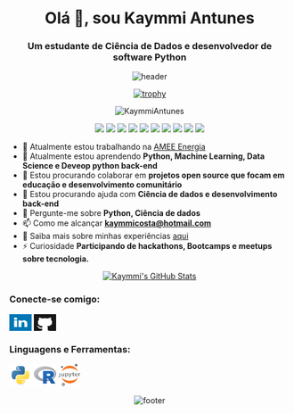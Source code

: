 <h1 align="center">Olá 👋, sou Kaymmi Antunes</h1>
<h3 align="center">Um estudante de Ciência de Dados e desenvolvedor de software Python</h3>

<p align="center">
  <img src="https://capsule-render.vercel.app/api?type=waving&color=C0C0C0&height=120&section=header" alt="header" />
</p>

<p align="center">
  <a href="https://github.com/ryo-ma/github-profile-trophy">
    <img src="https://github-profile-trophy.vercel.app/?username=KaymmiAntunes&margin-w=15&theme=onedark" alt="trophy" />
  </a>
</p>

<p align="center"> <img src="https://komarev.com/ghpvc/?username=KaymmiAntunes&label=Profile%20views&color=0e75b6&style=flat" alt="KaymmiAntunes" /> </p>

<p align="center">
  <img src="https://img.shields.io/badge/Kaggle-035a7d?style=for-the-badge&logo=kaggle&logoColor=white"/>
  <img src="https://img.shields.io/badge/flask-%23000.svg?style=for-the-badge&logo=flask&logoColor=white"/>
  <img src="https://img.shields.io/badge/mysql-4479A1.svg?style=for-the-badge&logo=mysql&logoColor=white"/>
  <img src="https://img.shields.io/badge/MariaDB-003545?style=for-the-badge&logo=mariadb&logoColor=white"/>
  <img src="https://img.shields.io/badge/postgres-%23316192.svg?style=for-the-badge&logo=postgresql&logoColor=white"/>
  <img src="https://img.shields.io/badge/django-%23092E20.svg?style=for-the-badge&logo=django&logoColor=white"/>
  <img src="https://img.shields.io/badge/FastAPI-005571?style=for-the-badge&logo=fastapi"/>
  <img src="https://img.shields.io/badge/Postman-FF6C37?style=for-the-badge&logo=postman&logoColor=white"/>
  <img src="https://img.shields.io/badge/Git-000?style=for-the-badge&logo=git&logoColor=E94D5F"/>
  <img src="https://img.shields.io/badge/GitHub-000?style=for-the-badge&logo=github&logoColor=30A3DC"/>
</p>

- 🔭 Atualmente estou trabalhando na [AMEE Energia](https://amee.com.br/)
- 🌱 Atualmente estou aprendendo **Python, Machine Learning, Data Science e Deveop python back-end**
- 👯 Estou procurando colaborar em **projetos open source que focam em educação e desenvolvimento comunitário**
- 🤝 Estou procurando ajuda com **Ciência de dados e desenvolvimento back-end**
- 💬 Pergunte-me sobre **Python, Ciência de dados**
- 📫 Como me alcançar **kaymmicosta@hotmail.com**
- 📄 Saiba mais sobre minhas experiências [aqui](https://br.linkedin.com/in/kaymmi-antunes-b383a240)
- ⚡ Curiosidade **Participando de hackathons, Bootcamps e meetups sobre tecnologia.**

<p align="center">
  <a href="https://github.com/KaymmiAntunes">
    <img src="https://github-readme-stats.vercel.app/api?username=KaymmiAntunes&show_icons=true&theme=graywhite&bg_color=808080&title_color=000000&text_color=000000&icon_color=000000&border_color=ffffff&hide_title=true" alt="Kaymmi's GitHub Stats" />
  </a>
</p>


<h3 align="left">Conecte-se comigo:</h3>
<p align="left">
  <a href="https://linkedin.com/in/kaymmi-antunes-b383a240" target="blank"><img align="center" src="https://raw.githubusercontent.com/edent/SuperTinyIcons/master/images/svg/linkedin.svg" alt="kaymmi-antunes" height="30" width="40" /></a>
  <a href="https://github.com/KaymmiAntunes" target="blank"><img align="center" src="https://raw.githubusercontent.com/edent/SuperTinyIcons/master/images/svg/github.svg" alt="KaymmiAntunes" height="30" width="40" /></a>
</p>

<h3 align="left">Linguagens e Ferramentas:</h3>
<p align="left">
  <a href="https://www.python.org" target="_blank"><img src="https://raw.githubusercontent.com/devicons/devicon/master/icons/python/python-original.svg" alt="python" width="40" height="40"/></a>
  <a href="https://www.r-project.org/" target="_blank"><img src="https://raw.githubusercontent.com/devicons/devicon/master/icons/r/r-original.svg" alt="r" width="40" height="40"/></a>
  <a href="https://jupyter.org/" target="_blank"><img src="https://raw.githubusercontent.com/devicons/devicon/master/icons/jupyter/jupyter-original-wordmark.svg" alt="jupyter" width="40" height="40"/></a>
</p>

<p align="center">
  <img src="https://capsule-render.vercel.app/api?type=waving&color=C0C0C0&height=120&section=footer" alt="footer"/>
</p>
